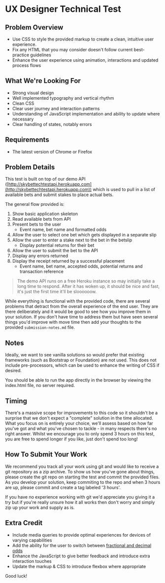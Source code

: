 # UX Designer Technical Test

## Problem Overview

* Use CSS to style the provided markup to create a clean, intuitive user experience.
* Fix any HTML that you may consider doesn't follow current best-practice guidelines
* Enhance the user experience using animation, interactions and updated process flows

## What We're Looking For

* Strong visual design
* Well implemented typography and vertical rhythm
* Clean CSS
* Clear user journey and interaction patterns
* Understanding of JavaScript implementation and ability to update where necessary
* Clear handling of states, notably errors

## Requirements

* The latest version of Chrome or Firefox

## Problem Details

This test is built on top of our demo API ([http://skybettechtestapi.herokuapp.com](http://skybettechtestapi.herokuapp.com)) which is used to pull in a list of available bets and submit stakes to place actual bets.

The general flow provided is:

1. Show basic application skeleton
1. Read available bets from API
1. Present bets to the user
    * Event name, bet name and formatted odds
1. Allow the user to select one bet which gets displayed in a separate slip
1. Allow the user to enter a stake next to the bet in the betslip
    * Display potential returns for their bet
1. Allow the user to submit the bet to the API
1. Display any errors returned
1. Display the receipt returned by a successful placement
    * Event name, bet name, accepted odds, potential returns and transaction reference

> The demo API runs on a free Heroku instance so may initially take a long time to respond. After it has woken up, it should be nice and fast, it's just the first time it'll be sloooooow.

While everything is functional with the provided code, there are several problems that detract from the overall experience of the end user. They are there deliberately and it would be good to see how you improve them in your solution. If you don't have time to address them but have seen several things you'd improve with move time then add your thoughts to the provided `submission-notes.md` file.

## Notes

Ideally, we want to see vanilla solutions so would prefer that existing frameworks (such as Bootstrap or Foundation) are not used. This does not include pre-processors, which can be used to enhance the writing of CSS if desired.

You should be able to run the app directly in the browser by viewing the index.html file, no server required.

## Timing

There's a massive scope for improvements to this code so it shouldn't be a surprise that we don't expect a "complete" solution in the time allocated. What you focus on is entirely your choice, we'll assess based on how far you've got and what you've chosen to tackle - in many respects there's no right answer. Whilst we encourage you to only spend 3 hours on this test, you are free to spend longer if you like, just don't spend too long!

## How To Submit Your Work

We recommend you track all your work using git and would like to receive a git repository as a zip archive. To show us how you've gone about things, please create the git repo on starting the test and commit the provided files. As you develop your solution, keep commiting to the repo and when 3 hours are up, please commit and create a tag labeled '3 hours'.

If you have no experience working with git we'd appreciate you giving it a try but if you're really unsure how it all works then don't worry and simply zip up your work and supply as is.

## Extra Credit

* Include media queries to provide optimal experiences for devices of varying capabilities
* Add the ability for the user to switch between [fractional and decimal odds](https://support.skybet.com/app/answers/detail/a_id/37/~/fraction-and-decimal-pricing)
* Enhance the JavaScript to give better feedback and introduce extra interaction touches
* Update the markup & CSS to introduce flexbox where appropriate

Good luck!
